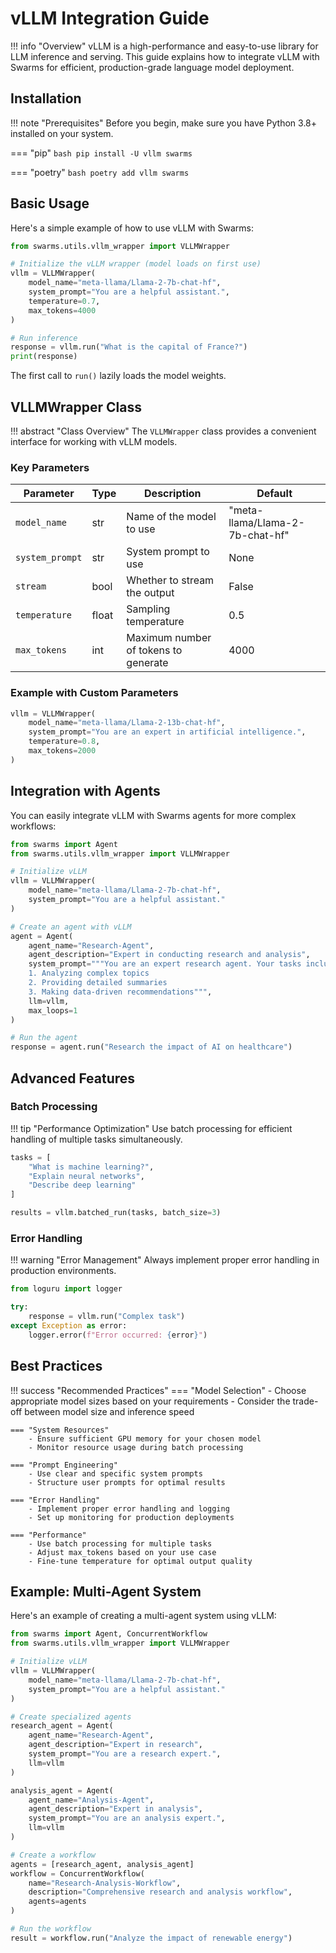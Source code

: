 

# vLLM Integration Guide

!!! info "Overview"
    vLLM is a high-performance and easy-to-use library for LLM inference and serving. This guide explains how to integrate vLLM with Swarms for efficient, production-grade language model deployment.


## Installation

!!! note "Prerequisites"
    Before you begin, make sure you have Python 3.8+ installed on your system.

=== "pip"
    ```bash
    pip install -U vllm swarms
    ```

=== "poetry"
    ```bash
    poetry add vllm swarms
    ```

## Basic Usage

Here's a simple example of how to use vLLM with Swarms:

```python title="basic_usage.py"
from swarms.utils.vllm_wrapper import VLLMWrapper

# Initialize the vLLM wrapper (model loads on first use)
vllm = VLLMWrapper(
    model_name="meta-llama/Llama-2-7b-chat-hf",
    system_prompt="You are a helpful assistant.",
    temperature=0.7,
    max_tokens=4000
)

# Run inference
response = vllm.run("What is the capital of France?")
print(response)
```

The first call to `run()` lazily loads the model weights.

## VLLMWrapper Class

!!! abstract "Class Overview"
    The `VLLMWrapper` class provides a convenient interface for working with vLLM models.

### Key Parameters

| Parameter | Type | Description | Default |
|-----------|------|-------------|---------|
| `model_name` | str | Name of the model to use | "meta-llama/Llama-2-7b-chat-hf" |
| `system_prompt` | str | System prompt to use | None |
| `stream` | bool | Whether to stream the output | False |
| `temperature` | float | Sampling temperature | 0.5 |
| `max_tokens` | int | Maximum number of tokens to generate | 4000 |

### Example with Custom Parameters

```python title="custom_parameters.py"
vllm = VLLMWrapper(
    model_name="meta-llama/Llama-2-13b-chat-hf",
    system_prompt="You are an expert in artificial intelligence.",
    temperature=0.8,
    max_tokens=2000
)
```

## Integration with Agents

You can easily integrate vLLM with Swarms agents for more complex workflows:

```python title="agent_integration.py"
from swarms import Agent
from swarms.utils.vllm_wrapper import VLLMWrapper

# Initialize vLLM
vllm = VLLMWrapper(
    model_name="meta-llama/Llama-2-7b-chat-hf",
    system_prompt="You are a helpful assistant."
)

# Create an agent with vLLM
agent = Agent(
    agent_name="Research-Agent",
    agent_description="Expert in conducting research and analysis",
    system_prompt="""You are an expert research agent. Your tasks include:
    1. Analyzing complex topics
    2. Providing detailed summaries
    3. Making data-driven recommendations""",
    llm=vllm,
    max_loops=1
)

# Run the agent
response = agent.run("Research the impact of AI on healthcare")
```

## Advanced Features

### Batch Processing

!!! tip "Performance Optimization"
    Use batch processing for efficient handling of multiple tasks simultaneously.

```python title="batch_processing.py"
tasks = [
    "What is machine learning?",
    "Explain neural networks",
    "Describe deep learning"
]

results = vllm.batched_run(tasks, batch_size=3)
```

### Error Handling

!!! warning "Error Management"
    Always implement proper error handling in production environments.

```python title="error_handling.py"
from loguru import logger

try:
    response = vllm.run("Complex task")
except Exception as error:
    logger.error(f"Error occurred: {error}")
```

## Best Practices

!!! success "Recommended Practices"
    === "Model Selection"
        - Choose appropriate model sizes based on your requirements
        - Consider the trade-off between model size and inference speed

    === "System Resources"
        - Ensure sufficient GPU memory for your chosen model
        - Monitor resource usage during batch processing

    === "Prompt Engineering"
        - Use clear and specific system prompts
        - Structure user prompts for optimal results

    === "Error Handling"
        - Implement proper error handling and logging
        - Set up monitoring for production deployments

    === "Performance"
        - Use batch processing for multiple tasks
        - Adjust max_tokens based on your use case
        - Fine-tune temperature for optimal output quality

## Example: Multi-Agent System

Here's an example of creating a multi-agent system using vLLM:

```python title="multi_agent_system.py"
from swarms import Agent, ConcurrentWorkflow
from swarms.utils.vllm_wrapper import VLLMWrapper

# Initialize vLLM
vllm = VLLMWrapper(
    model_name="meta-llama/Llama-2-7b-chat-hf",
    system_prompt="You are a helpful assistant."
)

# Create specialized agents
research_agent = Agent(
    agent_name="Research-Agent",
    agent_description="Expert in research",
    system_prompt="You are a research expert.",
    llm=vllm
)

analysis_agent = Agent(
    agent_name="Analysis-Agent",
    agent_description="Expert in analysis",
    system_prompt="You are an analysis expert.",
    llm=vllm
)

# Create a workflow
agents = [research_agent, analysis_agent]
workflow = ConcurrentWorkflow(
    name="Research-Analysis-Workflow",
    description="Comprehensive research and analysis workflow",
    agents=agents
)

# Run the workflow
result = workflow.run("Analyze the impact of renewable energy")
```
